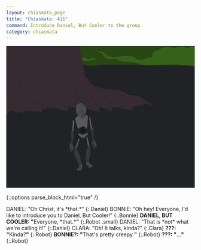 ```yaml
---
layout: chiasmata_page
title: "Chiasmata: 411"
command: Introduce Daniel, But Cooler to the group
category: chiasmata
---
```


![411](/chiasmata/images/narrative/410.png)

{::options parse_block_html="true" /}
<div class="dialogue">
DANIEL: "Oh Christ, it's *that.*" 
{:.Daniel}
BONNIE: "Oh hey! Everyone, I'd like to introduce you to Daniel, But Cooler!" 
{:.Bonnie}
<b>DANIEL, BUT COOLER: "</b><span class="Bonnie">Everyone,</span> <span class="Daniel">*that.*</span><b>"</b> 
{:.Robot .small}
DANIEL: "That is *not* what we're calling it!" 
{:.Daniel}
CLARA: "Oh! It talks, kinda?" 
{:.Clara}
<b>???: "</b><span class="Clara">Kinda?</span><b>"</b> 
{:.Robot}
<b>BONNIE?: "</b><span class="Bonnie">That's pretty creepy.</span><b>"</b> 
{:.Robot}
<b>???: "</b>...<b>"</b> 
{:.Robot}
</div>